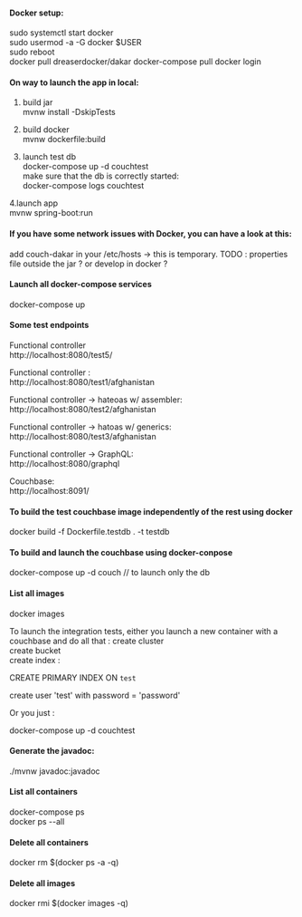 #### Docker setup:  
sudo systemctl start docker  
sudo usermod -a -G docker $USER  
sudo reboot  
docker pull dreaserdocker/dakar
docker-compose pull
docker login



#### On way to launch the app in local: 
1. build jar  
mvnw install -DskipTests  

2. build docker  
mvnw dockerfile:build  

3. launch test db  
docker-compose up -d couchtest  
make sure that the db is correctly started:  
docker-compose logs couchtest  

4.launch app  
mvnw spring-boot:run


#### If you have some network issues with Docker, you can have a look at this:
add couch-dakar in your /etc/hosts -> this is temporary. TODO : properties file outside the jar ? or develop in docker ?  


#### Launch all docker-compose services
docker-compose up  

#### Some test endpoints
Functional controller   
http://localhost:8080/test5/  

Functional controller :  
http://localhost:8080/test1/afghanistan

Functional controller -> hateoas w/ assembler:  
http://localhost:8080/test2/afghanistan

Functional controller -> hatoas w/ generics:  
http://localhost:8080/test3/afghanistan

Functional controller -> GraphQL:  
http://localhost:8080/graphql

Couchbase:  
http://localhost:8091/  




#### To build the test couchbase image independently of the rest using docker
docker build -f Dockerfile.testdb . -t testdb

#### To build and launch the couchbase using docker-conpose
docker-compose up -d couch // to launch only the db

#### List all images
docker images


To launch the integration tests, either you launch a new container with a couchbase and do all that : 
create cluster   
create bucket  
create index : 

CREATE PRIMARY INDEX ON `test`  

create user 'test' with password = 'password'  

Or you just :  

docker-compose up -d couchtest  



#### Generate the javadoc:  

./mvnw javadoc:javadoc

#### List all containers
docker-compose ps  
docker ps --all

#### Delete all containers
docker rm $(docker ps -a -q)

#### Delete all images
docker rmi $(docker images -q)



